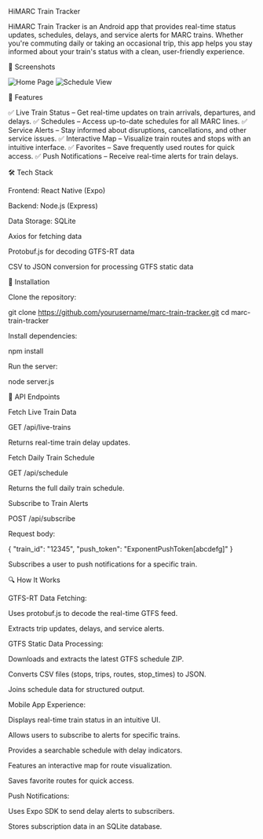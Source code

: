 HiMARC Train Tracker

HiMARC Train Tracker is an Android app that provides real-time status updates, schedules, delays, and service alerts for MARC trains. Whether you're commuting daily or taking an occasional trip, this app helps you stay informed about your train's status with a clean, user-friendly experience.


📸 Screenshots

![Home Page](assets/homepage.png)
![Schedule View](assets/schedule.png)

📌 Features

✅ Live Train Status – Get real-time updates on train arrivals, departures, and delays.
✅ Schedules – Access up-to-date schedules for all MARC lines.
✅ Service Alerts – Stay informed about disruptions, cancellations, and other service issues.
✅ Interactive Map – Visualize train routes and stops with an intuitive interface.
✅ Favorites – Save frequently used routes for quick access.
✅ Push Notifications – Receive real-time alerts for train delays.

🛠 Tech Stack

Frontend: React Native (Expo)

Backend: Node.js (Express)

Data Storage: SQLite

Axios for fetching data

Protobuf.js for decoding GTFS-RT data

CSV to JSON conversion for processing GTFS static data

🚀 Installation

Clone the repository:

git clone https://github.com/yourusername/marc-train-tracker.git
cd marc-train-tracker

Install dependencies:

npm install

Run the server:

node server.js

📡 API Endpoints

Fetch Live Train Data

GET /api/live-trains

Returns real-time train delay updates.

Fetch Daily Train Schedule

GET /api/schedule

Returns the full daily train schedule.

Subscribe to Train Alerts

POST /api/subscribe

Request body:

{
  "train_id": "12345",
  "push_token": "ExponentPushToken[abcdefg]"
}

Subscribes a user to push notifications for a specific train.

🔍 How It Works

GTFS-RT Data Fetching:

Uses protobuf.js to decode the real-time GTFS feed.

Extracts trip updates, delays, and service alerts.

GTFS Static Data Processing:

Downloads and extracts the latest GTFS schedule ZIP.

Converts CSV files (stops, trips, routes, stop_times) to JSON.

Joins schedule data for structured output.

Mobile App Experience:

Displays real-time train status in an intuitive UI.

Allows users to subscribe to alerts for specific trains.

Provides a searchable schedule with delay indicators.

Features an interactive map for route visualization.

Saves favorite routes for quick access.

Push Notifications:

Uses Expo SDK to send delay alerts to subscribers.

Stores subscription data in an SQLite database.
